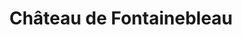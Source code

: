---
guid: "1eca43f1d1bb"
title: "Château de Fontainebleau"
latlng: "48.402096, 2.699498"
videoId: "j7c3UtqBh-s" 
---